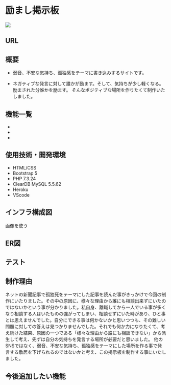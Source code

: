 # 励まし掲示板
![](画像のURL)

## URL
## 概要
* 弱音、不安な気持ち、孤独感をテーマに書き込みするサイトです。

* ネガティブな発言に対して誰かが励ます。そして、気持ちが少し軽くなる。励まされた分誰かを励ます。
そんなポジティブな場所を作りたくて制作いたしました。
## 機能一覧
*
*
*
## 使用技術・開発環境
* HTML/CSS
* Bootstrap 5
* PHP 7.3.24
* ClearDB MySQL 5.5.62
* Heroku
* VScode
## インフラ構成図
画像を使う
## ER図
## テスト
## 制作理由
ネットの新聞記事で孤独死をテーマにした記事を読んだ事がきっかけで今回の制作にいたりました。その中の原因に、様々な理由から誰にも相談出来ずにいたのではないかという事が分かりました。私自身、離職してから一人でいる事が多くなり相談する人はいたものの強がってしまい、相談せずにいた時があり、ひと事とは思えませんでした。自分にできる事は何かないかと思いつつも、その難しい問題に対しての答えは見つかりませんでした。それでも何か力になりたくて、考え続けた結果、原因の一つである「様々な理由から誰にも相談できない」から派生して考え、先ずは自分の気持ちを発言する場所が必要だと思いました。
他のSNSではなく、弱音、不安な気持ち、孤独感をテーマにした場所を作る事で発言する敷居を下げられるのではないかと考え、この掲示板を制作する事にいたしました。
## 今後追加したい機能
